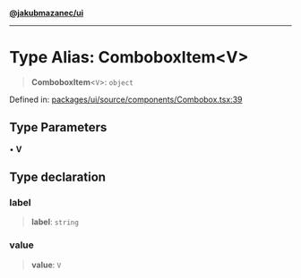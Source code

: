 [**@jakubmazanec/ui**](../README.md)

---

# Type Alias: ComboboxItem\<V\>

> **ComboboxItem**\<`V`\>: `object`

Defined in:
[packages/ui/source/components/Combobox.tsx:39](https://github.com/jakubmazanec/tools/blob/adfe44f908094c1d1cdf19837842b33066bbd9d7/packages/ui/source/components/Combobox.tsx#L39)

## Type Parameters

• **V**

## Type declaration

### label

> **label**: `string`

### value

> **value**: `V`
